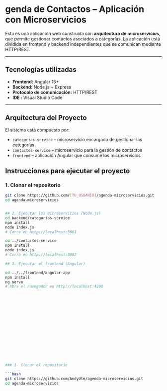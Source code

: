 # genda de Contactos – Aplicación con Microservicios

Esta es una aplicación web construida con **arquitectura de microservicios**, que permite gestionar contactos asociados a categorías. La aplicación está dividida en frontend y backend independientes que se comunican mediante HTTP/REST.

---

## Tecnologías utilizadas

- **Frontend:** Angular 15+
- **Backend:** Node.js + Express
- **Protocolo de comunicación:** HTTP/REST
- **IDE :** Visual Studio Code

---

## Arquitectura del Proyecto

El sistema está compuesto por:

- `categorias-service` – microservicio encargado de gestionar las categorías
- `contactos-service` – microservicio para la gestión de contactos
- `frontend` – aplicación Angular que consume los microservicios

## Instrucciones para ejecutar el proyecto

### 1. Clonar el repositorio

````bash
git clone https://github.com/[TU_USUARIO]/agenda-microservicios.git
cd agenda-microservicios


## 2. Ejecutar los microservicios (Node.js)
cd backend/categorias-service
npm install
node index.js
# Corre en http://localhost:3001

cd ../contactos-service
npm install
node index.js
# Corre en http://localhost:3002

## 3. Ejecutar el frontend (Angular)

cd ../../frontend/angular-app
npm install
ng serve
# Abre el navegador en http://localhost:4200

















### 1. Clonar el repositorio

```bash
git clone https://github.com/AndyUtm/agenda-microservicios.git
cd agenda-microservicios



````
